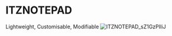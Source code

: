 # ITZNOTEPAD
Lightweight, Customisable, Modifiable
![ITZNOTEPAD_sZ1GzPIIiJ](https://user-images.githubusercontent.com/70340226/215282476-1593f437-101a-48ee-83aa-a1a301a26c44.png)

